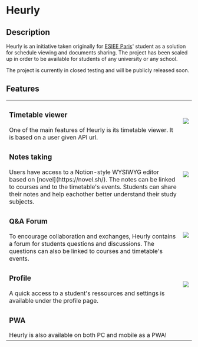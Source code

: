 # Heurly

## Description
Heurly is an initiative taken originally for [ESIEE Paris](https://www.esiee.fr/en/)' student as a solution for schedule viewing and documents sharing.
The project has been scaled up in order to be available for students of any university or any school.

The project is currently in closed testing and will be publicly released soon.

## Features

<table>
 <tr>
    <td>
      <h3>Timetable viewer</h3>
      One of the main features of Heurly is its timetable viewer. It is based on a user given API url.</td>
    <td><img src="https://github.com/Heurly/.github/assets/74373766/e8de856b-94a9-4c5c-99bd-a5db2dfc2133" /></td>
 </tr>
 <tr>
    <td>
      <h3>Notes taking</h3>
      Users have access to a Notion-style WYSIWYG editor based on [novel](https://novel.sh/). The notes can be linked to courses and to the timetable's events. Students can share their notes and help eachother better understand their study subjects.
    </td>
    <td><img src="https://github.com/Heurly/.github/assets/74373766/8dfc4bad-aa2e-4cf7-b783-ae9f9cb8efc8" /></td>
 </tr>
 <tr>
    <td>
      <h3>Q&A Forum</h3>
To encourage collaboration and exchanges, Heurly contains a forum for students questions and discussions. The questions can also be linked to courses and timetable's events.
    </td>
    <td><img src="https://github.com/Heurly/.github/assets/74373766/7c2f1f3f-dd92-4aa7-bb9c-efd97580f124" /></td>
 </tr>
 <tr>
    <td>
      <h3>Profile</h3>
A quick access to a student's ressources and settings is available under the profile page.
    </td>
    <td><img src="https://github.com/Heurly/.github/assets/74373766/1b7f0833-11c4-45d4-a547-85fee67e8cd9" /></td>
 </tr>
   <tr>
    <td>
      <h3>PWA</h3>
Heurly is also available on both PC and mobile as a PWA!
    </td>
     <td></td>
  </tr>
</table>
